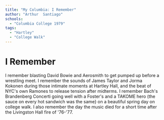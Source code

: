 ```yaml
---
title: "My Columbia: I Remember"
author: "Arthur  Santiago"
schools:
  - "Columbia College 1979"
tags:
  - "Hartley"
  - "College Walk"
---
```


# I Remember

I remember blasting David Bowie and Aerosmith to get pumped up before a wrestling meet. I remember the sounds of James Taylor and Jorma Kokonen during those intimate moments at Hartley Hall, and the beat of NYC's own Ramones to release tension after midterms. I remember Bach's Brandenberg Concerti going well with a Foster's and a TAKOME hero (the sauce on every hot sandwich was the same} on a beautiful spring day on college walk. I also remember the day the music died for a short time after the Livingston Hall fire of '76-'77.
